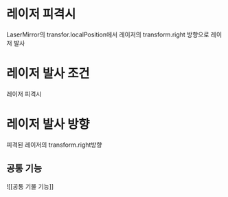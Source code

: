 # 레이저 피격시
LaserMirror의 transfor.localPosition에서 레이저의 transform.right 방향으로 레이저 발사
# 레이저 발사 조건
레이저 피격시
# 레이저 발사 방향
피격된 레이저의 transform.right방향

## 공통 기능
![[공통 기물 기능]]

